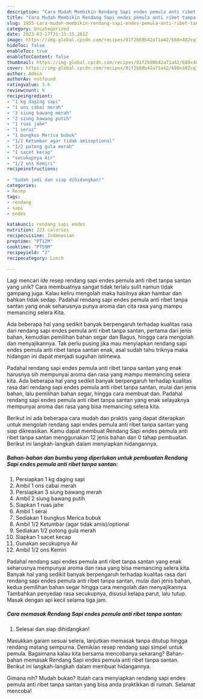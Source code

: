```yaml
---
description: "Cara Mudah Membikin Rendang Sapi endes pemula anti ribet tanpa santan yang Bisa Manjain Lidah"
title: "Cara Mudah Membikin Rendang Sapi endes pemula anti ribet tanpa santan yang Bisa Manjain Lidah"
slug: 1855-cara-mudah-membikin-rendang-sapi-endes-pemula-anti-ribet-tanpa-santan-yang-bisa-manjain-lidah
category: Uncategorized
date: 2023-03-17T21:15:15.281Z
image: https://img-global.cpcdn.com/recipes/01f2b88b42a71a42/680x482cq70/rendang-sapi-endes-pemula-anti-ribet-tanpa-santan-foto-resep-utama.jpg
hideToc: false
enableToc: true
enableTocContent: false
thumbnail: https://img-global.cpcdn.com/recipes/01f2b88b42a71a42/680x482cq70/rendang-sapi-endes-pemula-anti-ribet-tanpa-santan-foto-resep-utama.jpg
cover: https://img-global.cpcdn.com/recipes/01f2b88b42a71a42/680x482cq70/rendang-sapi-endes-pemula-anti-ribet-tanpa-santan-foto-resep-utama.jpg
author: Admin
authorAv: notfound
ratingvalue: 3.6
reviewcount: 9
recipeingredient:
- "1 kg daging sapi"
- "1 ons cabai merah"
- "3 siung bawang merah"
- "2 siung bawang putih"
- "1 ruas jahe"
- "1 serai"
- "1 bungkus Merica bubuk"
- "1/2 Ketumbar agar tidak amisoptional"
- "1/2 potong gula merah"
- "1 sacet kecap"
- "secukupnya Air"
- "1/2 ons Kemiri"
recipeinstructions:

- "Sudah jadi dan siap dihidangkan!"
categories:
- Resep
tags:
- rendang
- sapi
- endes

katakunci: rendang sapi endes 
nutrition: 223 calories
recipecuisine: Indonesian
preptime: "PT12M"
cooktime: "PT59M"
recipeyield: "2"
recipecategory: Lunch

---
```





Lagi mencari ide resep rendang sapi endes pemula anti ribet tanpa santan yang unik? Cara membuatnya sangat tidak terlalu sulit namun tidak gampang juga. Kalau keliru mengolah maka hasilnya akan hambar dan bahkan tidak sedap. Padahal rendang sapi endes pemula anti ribet tanpa santan yang enak seharusnya punya aroma dan cita rasa yang mampu memancing selera Kita.





Ada beberapa hal yang sedikit banyak berpengaruh terhadap kualitas rasa dari rendang sapi endes pemula anti ribet tanpa santan, pertama dari jenis bahan, kemudian pemilihan bahan segar dan Bagus, hingga cara mengolah dan menyajikannya. Tak perlu pusing jika mau menyiapkan rendang sapi endes pemula anti ribet tanpa santan enak,      asal sudah tahu triknya maka hidangan ini dapat menjadi suguhan istimewa.














Padahal rendang sapi endes pemula anti ribet tanpa santan yang enak harusnya sih mempunyai aroma dan rasa yang mampu memancing selera kita. Ada beberapa hal yang sedikit banyak berpengaruh terhadap kualitas rasa dari rendang sapi endes pemula anti ribet tanpa santan, mulai dari jenis bahan, lalu pemilihan bahan segar, hingga cara membuat dan. Padahal rendang sapi endes pemula anti ribet tanpa santan yang enak selayaknya mempunyai aroma dan rasa yang bisa memancing selera kita.






Berikut ini ada beberapa cara mudah dan praktis yang dapat diterapkan untuk mengolah rendang sapi endes pemula anti ribet tanpa santan yang siap dikreasikan. Kamu dapat membuat Rendang Sapi endes pemula anti ribet tanpa santan menggunakan 12 jenis bahan dan 0 tahap pembuatan. Berikut ini langkah-langkah dalam menyiapkan hidangannya.

<!--inarticleads1-->

##### Bahan-bahan dan bumbu yang diperlukan untuk pembuatan Rendang Sapi endes pemula anti ribet tanpa santan:

1. Persiapkan 1 kg daging sapi
1. Ambil 1 ons cabai merah
1. Persiapkan 3 siung bawang merah
1. Ambil 2 siung bawang putih
1. Siapkan 1 ruas jahe
1. Ambil 1 serai
1. Sediakan 1 bungkus Merica bubuk
1. Ambil 1/2 Ketumbar (agar tidak amis)/optional
1. Sediakan 1/2 potong gula merah
1. Siapkan 1 sacet kecap
1. Gunakan secukupnya Air
1. Ambil 1/2 ons Kemiri


Padahal rendang sapi endes pemula anti ribet tanpa santan yang enak seharusnya mempunyai aroma dan rasa yang bisa memancing selera kita. Banyak hal yang sedikit banyak berpengaruh terhadap kualitas rasa dari rendang sapi endes pemula anti ribet tanpa santan, mulai dari jenis bahan, kedua pemilihan bahan segar hingga cara mengolah dan menyajikannya. Tambahkan penyedap rasa secukupnya, disusul kelapa parut, lalu tutup. Masak dengan api kecil selama tiga jam. 

<!--inarticleads2-->

##### Cara memasak Rendang Sapi endes pemula anti ribet tanpa santan:


1. Selesai dan siap dihidangkan!

Masukkan garam sesuai selera, lanjutkan memasak tanpa ditutup hingga rendang matang sempurna. Demikian resep rendang sapi simpel untuk pemula. Bagaimana kalau kita bersama mencobanya sekarang? Bahan-bahan memasak Rendang Sapi endes pemula anti ribet tanpa santan. Berikut ini langkah-langkah dalam membuat hidangannya. 

Gimana nih? Mudah bukan? Itulah cara menyiapkan rendang sapi endes pemula anti ribet tanpa santan yang bisa anda praktikkan di rumah. Selamat mencoba!
